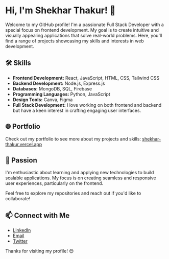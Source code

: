 # Hi, I'm Shekhar Thakur! 👋

Welcome to my GitHub profile! I'm a passionate Full Stack Developer with a special focus on frontend development. My goal is to create intuitive and visually appealing applications that solve real-world problems. Here, you'll find a range of projects showcasing my skills and interests in web development.

## 🛠️ Skills

- **Frontend Development:** React, JavaScript, HTML, CSS, Tailwind CSS
- **Backend Development:** Node.js, Express.js
- **Databases:** MongoDB, SQL, Firebase
- **Programming Languages:** Python, JavaScript
- **Design Tools:** Canva, Figma
- **Full Stack Development:** I love working on both frontend and backend but have a keen interest in crafting engaging user interfaces.

## 🌐 Portfolio

Check out my portfolio to see more about my projects and skills: [shekhar-thakur.vercel.app](https://shekhar-thakur.vercel.app/)

## 🎯 Passion

I'm enthusiastic about learning and applying new technologies to build scalable applications. My focus is on creating seamless and responsive user experiences, particularly on the frontend.

Feel free to explore my repositories and reach out if you'd like to collaborate!

## 📫 Connect with Me

- [LinkedIn](https://www.linkedin.com/in/thakurshekhar/)
- [Email](mailto:shekharrs2002@gmail.com)
- [Twitter](https://x.com/Shekharrsthakur)


Thanks for visiting my profile! 😊
